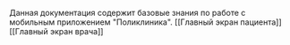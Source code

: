 Данная документация содержит базовые знания по работе с мобильным приложением "Поликлиника".
[[Главный экран пациента]]
[[Главный экран врача]]